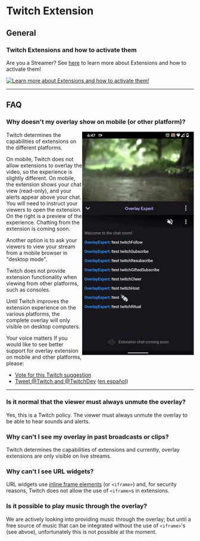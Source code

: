 # Twitch Extension

## General

### Twitch Extensions and how to activate them

Are you a Streamer? See [here](https://www.twitch.tv/p/extensions) to learn more
about Extensions and how to activate them!

[![Learn more about Extensions and how
to activate them!](https://www.twitch.tv/p/assets/videos/poster/extensions.png)](https://www.twitch.tv/p/extensions)

---

## FAQ

### Why doesn't my overlay show on mobile (or other platform)?

<img alt="Mobile extension view" src="assets/mobile-extension-view.gif" align="right">

Twitch determines the capabilities of extensions on the different platforms.

On mobile, Twitch does not allow extensions to overlay the video, so the
experience is slightly different. On mobile, the extension shows your chat view
(read-only), and your alerts appear above your chat. You will need to instruct
your viewers to open the extension. On the right is a preview of the experience.
Chatting from the extension is coming soon.

Another option is to ask your viewers to view your stream from a mobile browser
in "desktop mode".

Twitch does not provide extension functionality when viewing from other
platforms, such as consoles.

Until Twitch improves the extension experience on the various platforms, the
complete overlay will only visible on desktop computers.

Your voice matters If you would like to see better support for overlay extension
on mobile and other platforms, please:

- [Vote for this Twitch suggestion](https://twitch.uservoice.com/forums/904711-extensions/suggestions/40301335-allow-overlay-extensions-to-overlay-the-video-on-m)
- [Tweet @Twitch and @TwitchDev](https://twitter.com/intent/tweet?text=Please%20allow%20overlay%20extensions%20to%20overlay%20the%20video%20on%20mobile%20%40Twitch%20%40TwitchDev%20%40OverlayExpert)
  ([en español](https://twitter.com/intent/tweet?text=Por%20favor%2C%20permitan%20Extensiones%20de%20Overlays%20como%20%40OverlayExpert%20sobreponese%20al%20video%20reproductor%20en%20dispositivos%20m%C3%B3viles%20%40Twitch%20%40TwitchDev%20%40TwitchES))

---

### Is it normal that the viewer must always unmute the overlay?

Yes, this is a Twitch policy. The viewer must always unmute the overlay to be
able to hear sounds and alerts.

### Why can't I see my overlay in past broadcasts or clips?

Twitch determines the capabilities of extensions and currently, overlay
extensions are only visible on live streams.

### Why can't I see URL widgets?

URL widgets use
[inline frame elements](https://developer.mozilla.org/en-US/docs/Web/HTML/Element/iframe)
(or `<iframe>`) and, for security reasons, Twitch does not allow the use of
`<iframe>`s in extensions.

### Is it possible to play music through the overlay?

We are actively looking into providing music through the overlay; but until a
free source of music that can be integrated without the use of `<iframe>`'s (see
abvoe), unfortunately this is not possible at the moment.
